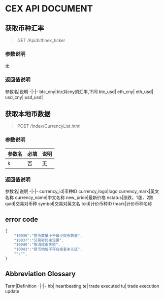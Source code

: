 
# CEX API DOCUMENT

## 获取币种汇率

> GET /Api/bitfinex_ticker

### 参数说明
无
### 返回值说明
参数名|说明
-|-|-
btc_cny|btc对cny的汇率,下同
btc_usd|
eth_cny|
eth_usd|
usd_cny|
usd_usd|


## 获取本地币数据
> POST /Index/CurrencyList.html
### 参数说明
参数名|必填|说明
-|-|-
k|否|无
### 返回值说明
参数名|说明
-|-|-
currency_id|币种ID
currency_logo|logo
currency_mark|英文名称
currency_name|中文名称
new_price|最新价格
nstatus|涨跌，1涨，2跌
quid|交易对币种
symbol|交易对英文名
tcid|计价币种ID
tmark|计价币种名称


## error code
```javascript
{
	"10036":"提币数量小于最小提币数量",
	"10037":"交易密码未设置",
	"10040":"取消提币失败",
	"10041":"提币地址不存在或者未认证",
	"":"",
}
```


## Abbreviation Glossary
Term|Definition
-|-|-
hb|	heartbeating
te|	trade executed
tu|	trade execution update

